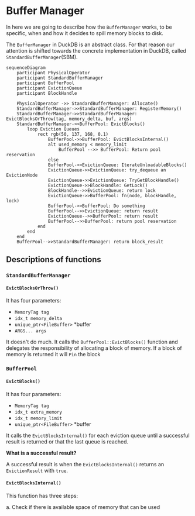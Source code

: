 # Buffer Manager

In here we are going to describe how the `BufferManager` works, to be specific, when and how it decides to spill memory blocks to disk. 

The `BufferManager` in DuckDB is an abstract class. For that reason our attention is shifted towards the concrete implementation in DuckDB, called `StandardBufferManager`(SBM).



```mermaid
sequenceDiagram
    participant PhysicalOperator
    participant StandardBufferManager
    participant BufferPool
    participant EvictionQueue
    participant BlockHandle

    PhysicalOperator ->> StandardBufferManager: Allocate()
    StandardBufferManager->>StandardBufferManager: RegisterMemory()
    StandardBufferManager->>StandardBufferManager: EvictBlocksOrThrow(tag, memory_delta, buf, args)
    StandardBufferManager->>BufferPool: EvictBlocks()
        loop Eviction Queues
            rect rgb(50, 137, 168, 0.1)
                BufferPool->>BufferPool: EvictBlocksInternal()
                alt used_memory < memory_limit
                    BufferPool -->> BufferPool: Return pool reservation
                else
                BufferPool->>EvictionQueue: IterateUnloadableBlocks()
                EvictionQueue->>EvictionQueue: try_dequeue an EvictionNode
                EvictionQueue->>EvictionQueue: TryGetBlockHandle()
                EvictionQueue->>BlockHandle: GetLock()
                BlockHandle-->>EvictionQueue: return lock
                EvictionQueue->>BufferPool: fn(node, blockHandle, lock)         
                BufferPool->>BufferPool: Do something
                BufferPool-->>EvictionQueue: return result
                EvictionQueue-->>BufferPool: return result
                BufferPool-->>BufferPool: return pool reservation
            end
        end
    end
    BufferPool-->>StandardBufferManager: return block_result

```

## Descriptions of functions

### `StandardBufferManager`

#### `EvictBlocksOrThrow()`

It has four parameters:

- `MemoryTag tag`
- `idx_t memory_delta`
- `unique_ptr<FileBuffer>` *buffer
- `ARGS... args`

It doesn't do much. It calls the `BufferPool::EvictBlocks()` function and delegates the responsibility of allocating a block of memory. If a block of memory is returned it will `Pin` the block

### `BufferPool`

#### `EvictBlocks()`

It has four parameters:

- `MemoryTag tag`
- `idx_t extra_memory`
- `idx_t memory_limit`
- `unique_ptr<FileBuffer>` *buffer

It calls the `EvictBlocksInternal()` for each eviction queue until a successful result is returned or that the last queue is reached. 

**What is a successful result?**

A successful result is when the `EvictBlocksInternal()` returns an `EvictionResult` with `true`.

#### `EvictBlocksInternal()`

This function has three steps:

a. Check if there is available space of memory that can be used
